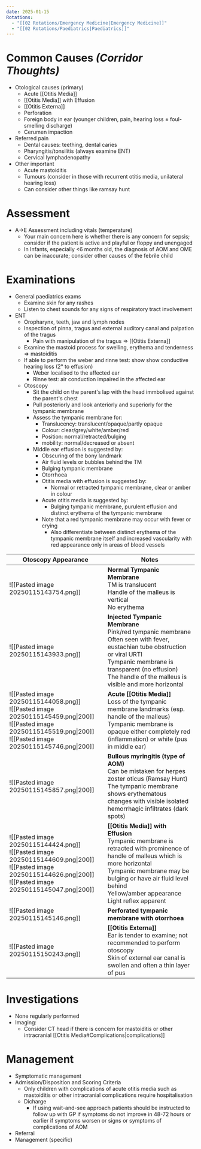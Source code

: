 ```yaml
---
date: 2025-01-15
Rotations:
  - "[[02 Rotations/Emergency Medicine|Emergency Medicine]]"
  - "[[02 Rotations/Paediatrics|Paediatrics]]"
---
```

# Common Causes *(Corridor Thoughts)*
- Otological causes (primary)
	- Acute [[Otitis Media]]
	- [[Otitis Media]] with Effusion
	- [[Otitis Externa]]
	- Perforation
    - Foreign body in ear (younger children, pain, hearing loss ± foul-smelling discharge)
    - Cerumen impaction
- Referred pain
	- Dental causes: teething, dental caries
	- Pharyngitis/tonsilitis (always examine ENT)
	- Cervical lymphadenopathy
- Other important
	- Acute mastoiditis
	- Tumours (consider in those with recurrent otitis media, unilateral hearing loss)
	- Can consider other things like ramsay hunt
# Assessment
- A→E Assessment including vitals (temperature)
	- Your main concern here is whether there is any concern for sepsis; consider if the patient is active and playful or floppy and unengaged
	- In Infants, especially <6 months old, the diagnosis of AOM and OME can be inaccurate; consider other causes of the febrile child
# Examinations
- General paediatrics exams
	- Examine skin for any rashes
	- Listen to chest sounds for any signs of respiratory tract involvement
- ENT
	- Oropharynx, teeth, jaw and lymph nodes
	- Inspection of pinna, tragus and external auditory canal and palpation of the tragus
		- Pain with manipulation of the tragus ⇒ [[Otitis Externa]]
	- Examine the mastoid process for swelling, erythema and tenderness ⇒ mastoiditis
	- If able to perform the weber and rinne test: show show conductive hearing loss (2° to effusion)
		- Weber localised to the affected ear
		- Rinne test: air conduction impaired in the affected ear
	- Otoscopy
		- Sit the child on the parent's lap with the head immbolised against the parent's chest
		- Pull posteriorly and look anteriorly and superiorly for the tympanic membrane
		- Assess the tympanic membrane for:
			- Translucency: translucent/opaque/partly opaque
			- Colour: clear/grey/white/amber/red
			- Position: normal/retracted/bulging
			- mobility: normal/decreased or absent
		- Middle ear effusion is suggested by:
			- Obscuring of the bony landmark
			- Air fluid levels or bubbles behind the TM
			- Bulging tympanic membrane
			- Otorrhoea
			- Otitis media with effusion is suggested by:
				- Normal or retracted tympanic membrane, clear or amber in colour
			- Acute otitis media is suggested by:
				- Bulging tympanic membrane, purulent effusion and distinct erythema of the tympanic membrane
			- Note that a red tympanic membrane may occur with fever or crying
				- Also differentiate between distinct erythema of the tympanic membrane itself and increased vascularity with red appearance only in areas of blood vessels

| Otoscopy Appearance                                                                                                                                                         | Notes                                                                                                                                                                                                                                                     |
| --------------------------------------------------------------------------------------------------------------------------------------------------------------------------- | --------------------------------------------------------------------------------------------------------------------------------------------------------------------------------------------------------------------------------------------------------- |
| ![[Pasted image 20250115143754.png]]                                                                                                                                        | **Normal Tympanic Membrane**<br>TM is translucent<br>Handle of the malleus is vertical<br>No erythema<br>                                                                                                                                                 |
| ![[Pasted image 20250115143933.png]]                                                                                                                                        | **Injected Tympanic Membrane**<br>Pink/red tympanic membrane<br>Often seen with fever, eustachian tube obstruction or viral URTI<br>Tympanic membrane is transparent (no effusion)<br>The handle of the malleus is visible and more horizontal            |
| ![[Pasted image 20250115144058.png]]<br>![[Pasted image 20250115145459.png\|200]]<br>![[Pasted image 20250115145519.png\|200]]<br>![[Pasted image 20250115145746.png\|200]] | **Acute [[Otitis Media]]**<br>Loss of the tympanic membrane landmarks (esp. handle of the malleus)<br>Tympanic membrane is opaque either completely red (inflammation) or white (pus in middle ear)                                                       |
| ![[Pasted image 20250115145857.png\|200]]                                                                                                                                   | **Bullous myringitis (type of AOM)**<br>Can be mistaken for herpes zoster oticus (Ramsay Hunt)<br>The tympanic membrane shows erythematous changes with visible isolated hemorrhagic infiltrates (dark spots)                                             |
| ![[Pasted image 20250115144424.png]]<br>![[Pasted image 20250115144609.png\|200]]<br>![[Pasted image 20250115144626.png\|200]]<br>![[Pasted image 20250115145047.png\|200]] | **[[Otitis Media]] with Effusion**<br>Tympanic membrane is retracted with prominence of handle of malleus which is more horizontal<br>Tympanic membrane may be bulging or have air fluid level behind<br>Yellow/amber appearance<br>Light reflex apparent |
| ![[Pasted image 20250115145146.png]]                                                                                                                                        | **Perforated tympanic membrane with otorrhoea**                                                                                                                                                                                                           |
| ![[Pasted image 20250115150243.png]]                                                                                                                                        | **[[Otitis Externa]]**<br>Ear is tender to examine; not recommended to perform otoscopy<br>Skin of external ear canal is swollen and often a thin layer of pus                                                                                            |

#  Investigations
- None regularly performed
- Imaging:
	- Consider CT head if there is concern for mastoiditis or other intracranial [[Otitis Media#Complications|complications]]
# Management
- Symptomatic management
- Admission/Disposition and Scoring Criteria
	- Only children with complications of acute otitis media such as mastoiditis or other intracranial complications require hospitalisation
	- Dicharge
		- If using wait-and-see approach patients should be instructed to follow up with GP if symptoms do not improve in 48-72 hours or earlier if symptoms worsen or signs or symptoms of complications of AOM
- Referral
- Management (specific)
